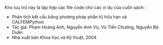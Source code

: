 Kho lưu trữ này là tập hợp các file code cho các ví dụ của cuốn sách: 
- Phân tích kết cấu bằng phương pháp phần tử hữu hạn và CALFEMPython
- Tác giả: Phạm Hoàng Anh, Nguyễn Anh Vũ, Vũ Tiến Chương, Nguyễn Bá Duẩn
- Nhà xuất bản Khoa học và Kỹ thuật, 2004
